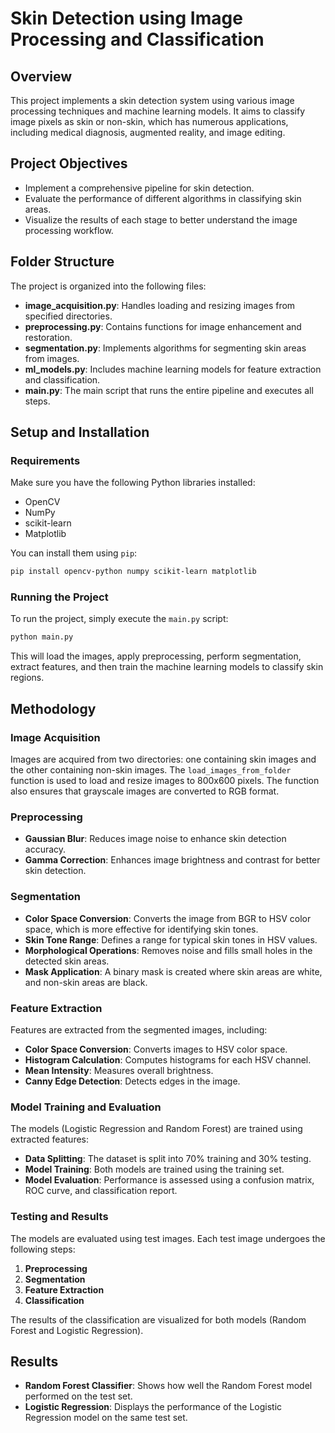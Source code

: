 # Skin Detection using Image Processing and Classification

## Overview

This project implements a skin detection system using various image processing techniques and machine learning models. It aims to classify image pixels as skin or non-skin, which has numerous applications, including medical diagnosis, augmented reality, and image editing.

## Project Objectives

- Implement a comprehensive pipeline for skin detection.
- Evaluate the performance of different algorithms in classifying skin areas.
- Visualize the results of each stage to better understand the image processing workflow.

## Folder Structure

The project is organized into the following files:

- **image_acquisition.py**: Handles loading and resizing images from specified directories.
- **preprocessing.py**: Contains functions for image enhancement and restoration.
- **segmentation.py**: Implements algorithms for segmenting skin areas from images.
- **ml_models.py**: Includes machine learning models for feature extraction and classification.
- **main.py**: The main script that runs the entire pipeline and executes all steps.

## Setup and Installation

### Requirements

Make sure you have the following Python libraries installed:

- OpenCV
- NumPy
- scikit-learn
- Matplotlib

You can install them using `pip`:

```bash
pip install opencv-python numpy scikit-learn matplotlib
```

### Running the Project

To run the project, simply execute the `main.py` script:

```bash
python main.py
```

This will load the images, apply preprocessing, perform segmentation, extract features, and then train the machine learning models to classify skin regions.

## Methodology

### Image Acquisition

Images are acquired from two directories: one containing skin images and the other containing non-skin images. The `load_images_from_folder` function is used to load and resize images to 800x600 pixels. The function also ensures that grayscale images are converted to RGB format.

### Preprocessing

- **Gaussian Blur**: Reduces image noise to enhance skin detection accuracy.
- **Gamma Correction**: Enhances image brightness and contrast for better skin detection.

### Segmentation

- **Color Space Conversion**: Converts the image from BGR to HSV color space, which is more effective for identifying skin tones.
- **Skin Tone Range**: Defines a range for typical skin tones in HSV values.
- **Morphological Operations**: Removes noise and fills small holes in the detected skin areas.
- **Mask Application**: A binary mask is created where skin areas are white, and non-skin areas are black.

### Feature Extraction

Features are extracted from the segmented images, including:

- **Color Space Conversion**: Converts images to HSV color space.
- **Histogram Calculation**: Computes histograms for each HSV channel.
- **Mean Intensity**: Measures overall brightness.
- **Canny Edge Detection**: Detects edges in the image.

### Model Training and Evaluation

The models (Logistic Regression and Random Forest) are trained using extracted features:

- **Data Splitting**: The dataset is split into 70% training and 30% testing.
- **Model Training**: Both models are trained using the training set.
- **Model Evaluation**: Performance is assessed using a confusion matrix, ROC curve, and classification report.

### Testing and Results

The models are evaluated using test images. Each test image undergoes the following steps:

1. **Preprocessing**
2. **Segmentation**
3. **Feature Extraction**
4. **Classification**

The results of the classification are visualized for both models (Random Forest and Logistic Regression).

## Results

- **Random Forest Classifier**: Shows how well the Random Forest model performed on the test set.
- **Logistic Regression**: Displays the performance of the Logistic Regression model on the same test set.


